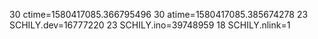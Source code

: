 30 ctime=1580417085.366795496
30 atime=1580417085.385674278
23 SCHILY.dev=16777220
23 SCHILY.ino=39748959
18 SCHILY.nlink=1
